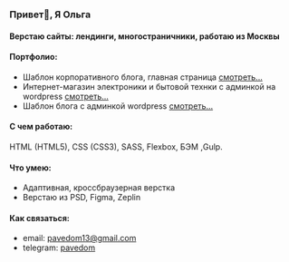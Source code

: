 ### Привет👋, Я Ольга

#### Верстаю сайты: лендинги, многостраничники, работаю из Москвы

#### Портфолио:
- Шаблон корпоративного блога, главная страница [смотреть...](https://olga-evdokimova.github.io/template-blog/)
- Интернет-магазин электроники и бытовой технки с админкой на wordpress [смотреть...](https://electronicashop.ru/)
- Шаблон блога с админкой wordpress [смотреть...](https://ci00274.tmweb.ru/) 
#### С чем работаю:
HTML (HTML5), CSS (CSS3), SASS, Flexbox, БЭМ ,Gulp.
#### Что умею:
- Адаптивная, кроссбраузерная верстка
- Верстаю из PSD, Figma, Zeplin
#### Как связаться:
- email: pavedom13@gmail.com
- telegram: [pavedom](https:///t.me/pavedom)


